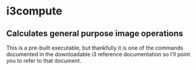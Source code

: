 # i3compute

## Calculates general purpose image operations
This is a pre-built executable, but thankfully it is one of the commands
documented in the downloadable i3 reference documentation so I'll point you to
refer to that document.
